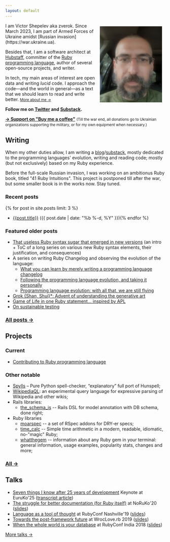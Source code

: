 ```yaml
---
layout: default
---
```


<img src="/img/me-war.jpg" style="float:right; margin: 10px;"/>

<div class="callout" markdown="1">
I am Victor Shepelev aka zverok. Since March 2023, I am part of Armed Forces of Ukraine amidst [Russian invasion](https://war.ukraine.ua).

Besides that, I am a software architect at [Hubstaff](https://hubstaff.com), committer of the [Ruby programming language](https://ruby-lang.org), author of several open-source projects, and writer.

In tech, my main areas of interest are open data and writing _lucid_ code. I approach the code—and the world in general—as a text that we should learn to read and write better. <small><a href="/about/">More about me →</a></small>
</div>

**Follow me on [Twitter](https://twitter.com/zverok) and [Substack](https://zverok.substack.com).**

**[→ Support on "Buy me a coffee"](https://www.buymeacoffee.com/zverok)** <small>(Till the war end, all donations go to Ukrainian organizations supporting the military, or for my own equipment when necessary.)</small>

<div style="clear: both;" />

## Writing

When my other duties allow, I am writing a [blog](/writing/#blog)/[substack](https://zverok.substack.com), mostly dedicated to the programming languages' evolution, writing and reading code; mostly (but not exclusively) based on my Ruby experience.

Before the full-scale Russian invasion, I was working on an ambitionus Ruby book, titled "41 Ruby Intuitions". This project is postponed till after the war, but some smaller book is in the works now. Stay tuned.

### Recent posts

{% for post in site.posts limit: 3 %}
* <a href="{{site.url}}{{site.baseurl}}{{post.url}}">{{post.title}}</a> (<time datetime="{{ post.date | date_to_xmlschema }}" itemprop="datePublished">{{ post.date | date: "%b %-d, %Y" }}</time>){% endfor %}

### Featured older posts

* [That useless Ruby syntax sugar that emerged in new versions](/blog/2023-10-02-syntax-sugar.html) (an intro + ToC of a long series on various new Ruby syntax elements, their justification, and consequences)
* A series on writing Ruby Changelog and observing the evolution of the language:
  * [What you can learn by merely writing a programming language changelog](/blog/2022-01-06-changelog.html)
  * [Following the programming language evolution, and taking it personally](/blog/2022-01-13-it-evolves.html)
  * [Programming language evolution: with all that, we are still flying](/blog/2022-01-20-still-flying.html)
* [Grok {Shan, Shui}\*: Advent of understanding the generative art](/blog/2021-12-28-grok-shan-shui.html)
* [Game of Life in one Ruby statement... inspired by APL](/blog/2020-05-16-ruby-as-apl.html)
* [On sustainable testing](/blog/2017-11-07-on-culture-of-bdd.html)

### [All posts →](/blog/)

## Projects

### Current

* [Contributing to Ruby programming language](/projects/#ruby)

### Other notable

* [Spylls](/projects/#spylls) – Pure Python spell-checker, “explanatory” full port of Hunspell;
* [WikipediaQL](/projects/#wikipedia_ql): an experimental query language for expressive parsing of Wikipedia and other wikis;
* Rails libraries:
  * [the_schema_is](https://github.com/zverok/the_schema_is) -- Rails DSL for model annotation with DB schema, done right;
* Ruby libraries
  * [moarspec](https://github.com/zverok/moarspec) -- a set of RSpec addons for DRY-er specs;
  * [time_calc](https://github.com/zverok/time_calc) -- Simple time arithmetic in a modern, readable, idiomatic, no-"magic" Ruby;
  * [whatthegem](https://github.com/zverok/whatthegem) -- information about any Ruby gem in your terminal: general information, usage examples, popularity stats, changes and more;

### [All →](/projects/)

## Talks

* [Seven things I know after 25 years of development](https://youtu.be/r9EQjBPU474) Keynote at EuruKo'25 ([transcript article](/blog/2025-01-25-7things-euruko.html))
* [The struggle for better documentation (for Ruby itself)](https://www.youtube.com/watch?v=2VVEcOyeYLA) at NoRuKo'20 ([slides](https://bit.ly/noruko2020zverok))
* [Language as a tool of thought](https://www.youtube.com/watch?v=iMBqqjkbvl4) at RubyConf Nashville'19 ([slides](http://bit.ly/rc19zverok))
* [Towards the post-framework future](https://www.youtube.com/watch?v=5UiBQtfRDUI&list=PLoGBNJiQoqRDJvwOYLuu7jnprRKhuc7Cp&index=10&t=1165s) at WrocLove.rb 2019 ([slides](https://docs.google.com/presentation/d/1ve4At8Vwww9ww3iM7BrQTTkBN9bWkOXmuSK2mmugSOQ/edit?usp=sharing))
* [When the whole world is your database](https://www.youtube.com/watch?v=x9GePP3B0oE&t=1s&list=PLe872Yf6CJWGYKLny9jFs9mLv0Z94m8k4&index=26) at RubyConf India 2018 ([slides](https://docs.google.com/presentation/d/1I4mznHUBhVVDxWfO2DRzxP4wNhs9Mmtx09SizLqIbaE/edit?usp=sharing))

[More talks →](/talks/)
